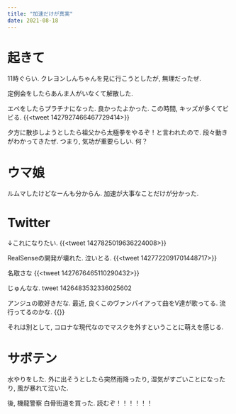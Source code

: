 ```yaml
---
title: "加速だけが真実"
date: 2021-08-18
---
```


# 起きて
11時ぐらい. クレヨンしんちゃんを見に行こうとしたが, 無理だったぜ.

定例会をしたらあんま人がいなくて解散した.

エペをしたらプラチナになった. 良かったよかった. この時間, キッズが多くてビビる.
{{<tweet 1427927466467729414>}}

夕方に散歩しようとしたら祖父から太極拳をやるぞ！と言われたので. 段々動きがわかってきたぜ. つまり, 気功が重要らしい. 何？
# ウマ娘
ルムマしたけどなーんも分からん. 加速が大事なことだけが分かった.
# Twitter
↓これになりたい.
{{<tweet 1427825019636224008>}}

RealSenseの開発が壊れた. 泣いとる.
{{<tweet 1427722091701448717>}}

名取さな
{{<tweet 1427676465110290432>}}


じゅんなな.
tweet 1426483532336025602

アンジュの歌好きだな. 最近, 良くこのヴァンパイアって曲をV達が歌ってる. 流行ってるのかな.
{{<youtube YHXB1xp-xXc>}}

それは別として, コロナな現代なのでマスクを外すということに萌えを感じる.

# サボテン
水やりをした. 外に出そうとしたら突然雨降ったり, 湿気がすごいことになったり, 風が暴れて泣いた.

後, 機龍警察 白骨街道を買った. 読むぞ！！！！！！